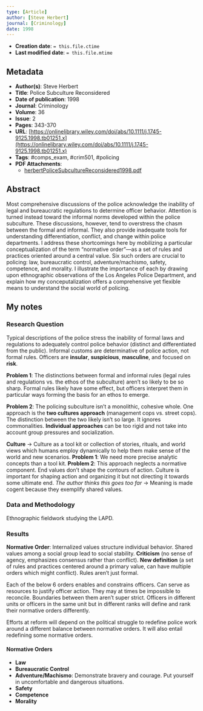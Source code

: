 ```yaml
---
type: [Article]
author: [Steve Herbert]
journal: [Criminology]
date: 1998
---
```


* **Creation date**: `= this.file.ctime`
* **Last modified date**: `= this.file.mtime`

## Metadata

* **Author(s)**: Steve Herbert
* **Title**: Police Subculture Reconsidered
* **Date of publication**: 1998
* **Journal**: Criminology
* **Volume**: 36
* **Issue**: 2
* **Pages**: 343-370
* **URL**: [https://onlinelibrary.wiley.com/doi/abs/10.1111/j.1745-9125.1998.tb01251.x](https://onlinelibrary.wiley.com/doi/abs/10.1111/j.1745-9125.1998.tb01251.x)
* **Tags**: #comps_exam, #crim501, #policing
* **PDF Attachments**:
  * [herbertPoliceSubcultureReconsidered1998.pdf](zotero://open-pdf/library/items/54E6Q7Q5)

## Abstract

Most comprehensive discussions of the police acknowledge the inability of legal and bureaucratic regulations to determine officer behavior. Attention is turned instead toward the informal norms developed within the police subculture. These discussions, however, tend to overstress the chasm between the formal and informal. They also provide inadequate tools for understanding differentiation, conflict, and change within police departments. I address these shortcomings here by mobilizing a particular conceptualization of the term “normative order”—as a set of rules and practices oriented around a central value. Six such orders are crucial to policing: law, bureaucratic control, adventure/machismo, safety, competence, and morality. I illustrate the importance of each by drawing upon ethnographic observations of the Los Angeles Police Department, and explain how my conceputalization offers a comprehensive yet flexible means to understand the social world of policing.

## My notes

### Research Question
    
Typical descriptions of the police stress the inability of formal laws and regulations to adequately control police behavior (distinct and differentiated from the public). Informal customs are determinative of police action, not formal rules. Officers are **insular**, **suspicious**, **masculine**, and focused on **risk**.
    
**Problem 1**: The distinctions between formal and informal rules (legal rules and regulations vs. the ethos of the subculture) aren’t so likely to be so sharp. Formal rules likely have some effect, but officers interpret them in particular ways forming the basis for an ethos to emerge.
    
**Problem 2**: The policing subculture isn’t a monolithic, cohesive whole. One approach is the **two cultures approach** (management cops vs. street cops). The distinction between the two likely isn’t so large. It ignores commonalities. **Individual approaches** can be too rigid and not take into account group pressures and socialization.
    
**Culture** → Culture as a tool kit or collection of stories, rituals, and world views which humans employ dynamically to help them make sense of the world and new scenarios. **Problem 1**: We need more precise analytic concepts than a tool kit. **Problem 2**: This approach neglects a normative component. End values don’t shape the contours of action. Culture is important for shaping action and organizing it but not directing it towards some ultimate end. _The author thinks this goes too far_ → Meaning is made cogent because they exemplify shared values.
    
### Data and Methodology 

Ethnographic fieldwork studying the LAPD.
    
### Results

**Normative Order**: Internalized values structure individual behavior. Shared values among a social group lead to social stability. **Criticism** (no sense of agency, emphasizes consensus rather than conflict). **New definition** (a set of rules and practices centered around a primary value, can have multiple orders which might conflict). Rules aren’t just formal.

Each of the below 6 orders enables and constrains officers. Can serve as resources to justify officer action. They may at times be impossible to reconcile. Boundaries between them aren’t super strict. Officers in different units or officers in the same unit but in different ranks will define and rank their normative orders differently.
    
Efforts at reform will depend on the political struggle to redefine police work around a different balance between normative orders. It will also entail redefining some normative orders.

#### Normative Orders

- **Law**
- **Bureaucratic Control**
- **Adventure/Machismo**: Demonstrate bravery and courage. Put yourself in uncomfortable and dangerous situations.
- **Safety**
- **Competence**
- **Morality**